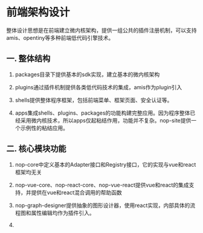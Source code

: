 # 前端架构设计

整体设计思想是在前端建立微内核架构，提供一组公共的插件注册机制，可以支持amis、opentiny等多种前端低代码引擎技术。



## 一. 整体结构

1. packages目录下提供基本的sdk实现，建立基本的微内核架构

2. plugins通过插件机制提供各类低代码技术的集成，amis作为plugin引入

3. shells提供整体程序框架，包括前端菜单、框架页面、安全认证等。

4. apps集成shells、plugins、packages的功能构建完整应用。因为程序整体已经采用微内核技术，所以apps仅起粘结作用，功能并不复杂。nop-site提供一个示例性的粘结应用。



## 二. 核心模块功能

1. nop-core中定义基本的Adapter接口和Registry接口，它的实现与vue和react框架均无关

2. nop-vue-core、nop-react-core、nop-vue-react提供vue和react的集成支持，并提供在vue和react混合调用的帮助函数

3. nop-graph-designer提供抽象的图形设计器，使用react实现，内部具体的流程图和属性编辑均作为插件引入。

4. 



